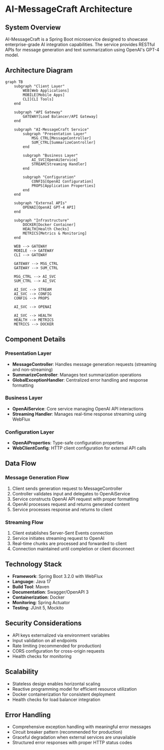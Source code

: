 # AI-MessageCraft Architecture

## System Overview

AI-MessageCraft is a Spring Boot microservice designed to showcase enterprise-grade AI integration capabilities. The service provides RESTful APIs for message generation and text summarization using OpenAI's GPT-4 model.

## Architecture Diagram

```mermaid
graph TB
    subgraph "Client Layer"
        WEB[Web Applications]
        MOBILE[Mobile Apps]
        CLI[CLI Tools]
    end
    
    subgraph "API Gateway"
        GATEWAY[Load Balancer/API Gateway]
    end
    
    subgraph "AI-MessageCraft Service"
        subgraph "Presentation Layer"
            MSG_CTRL[MessageController]
            SUM_CTRL[SummarizeController]
        end
        
        subgraph "Business Layer"
            AI_SVC[OpenAiService]
            STREAM[Streaming Handler]
        end
        
        subgraph "Configuration"
            CONFIG[OpenAI Configuration]
            PROPS[Application Properties]
        end
    end
    
    subgraph "External APIs"
        OPENAI[OpenAI GPT-4 API]
    end
    
    subgraph "Infrastructure"
        DOCKER[Docker Container]
        HEALTH[Health Checks]
        METRICS[Metrics & Monitoring]
    end
    
    WEB --> GATEWAY
    MOBILE --> GATEWAY
    CLI --> GATEWAY
    
    GATEWAY --> MSG_CTRL
    GATEWAY --> SUM_CTRL
    
    MSG_CTRL --> AI_SVC
    SUM_CTRL --> AI_SVC
    
    AI_SVC --> STREAM
    AI_SVC --> CONFIG
    CONFIG --> PROPS
    
    AI_SVC --> OPENAI
    
    AI_SVC --> HEALTH
    HEALTH --> METRICS
    METRICS --> DOCKER
```

## Component Details

### Presentation Layer
- **MessageController**: Handles message generation requests (streaming and non-streaming)
- **SummarizeController**: Manages text summarization operations
- **GlobalExceptionHandler**: Centralized error handling and response formatting

### Business Layer
- **OpenAiService**: Core service managing OpenAI API interactions
- **Streaming Handler**: Manages real-time response streaming using WebFlux

### Configuration Layer
- **OpenAiProperties**: Type-safe configuration properties
- **WebClientConfig**: HTTP client configuration for external API calls

## Data Flow

### Message Generation Flow
1. Client sends generation request to MessageController
2. Controller validates input and delegates to OpenAiService
3. Service constructs OpenAI API request with proper formatting
4. OpenAI processes request and returns generated content
5. Service processes response and returns to client

### Streaming Flow
1. Client establishes Server-Sent Events connection
2. Service initiates streaming request to OpenAI
3. Real-time chunks are processed and forwarded to client
4. Connection maintained until completion or client disconnect

## Technology Stack

- **Framework**: Spring Boot 3.2.0 with WebFlux
- **Language**: Java 17
- **Build Tool**: Maven
- **Documentation**: Swagger/OpenAPI 3
- **Containerization**: Docker
- **Monitoring**: Spring Actuator
- **Testing**: JUnit 5, Mockito

## Security Considerations

- API keys externalized via environment variables
- Input validation on all endpoints
- Rate limiting (recommended for production)
- CORS configuration for cross-origin requests
- Health checks for monitoring

## Scalability

- Stateless design enables horizontal scaling
- Reactive programming model for efficient resource utilization
- Docker containerization for consistent deployment
- Health checks for load balancer integration

## Error Handling

- Comprehensive exception handling with meaningful error messages
- Circuit breaker pattern (recommended for production)
- Graceful degradation when external services are unavailable
- Structured error responses with proper HTTP status codes 